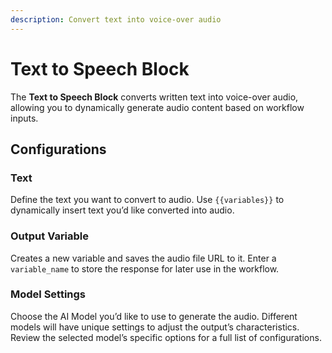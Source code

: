 ```yaml
---
description: Convert text into voice-over audio
---
```


# Text to Speech Block

The **Text to Speech Block** converts written text into voice-over audio, allowing you to dynamically generate audio content based on workflow inputs.

## Configurations

### **Text**

Define the text you want to convert to audio. Use `{{variables}}` to dynamically insert text you’d like converted into audio.

### **Output Variable**

Creates a new variable and saves the audio file URL to it. Enter a `variable_name` to store the response for later use in the workflow.

### **Model Settings**

Choose the AI Model you’d like to use to generate the audio. Different models will have unique settings to adjust the output’s characteristics. Review the selected model’s specific options for a full list of configurations.
